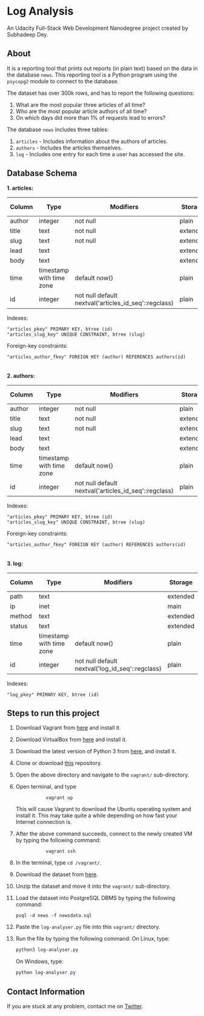 # Log Analysis
An Udacity Full-Stack Web Development Nanodegree project created by Subhadeep Dey.

## About
It is a reporting tool that prints out reports (in plain text) based on the data in the database `news`. This reporting tool is a Python program using the `psycopg2` module to connect to the database.

The dataset has over 300k rows, and has to report the following questions:
1. What are the most popular three articles of all time?
2. Who are the most popular article authors of all time?
3. On which days did more than 1% of requests lead to errors?

The database `news` includes three tables:
1. `articles` - Includes information about the authors of articles.
2. `authors` - Includes the articles themselves.
3. `log` - Includes one entry for each time a user has accessed the site.

## Database Schema
**1. articles:**

| Column |           Type           |                       Modifiers                       | Storage  | Stats target | Description|
|--------|--------------------------|-------------------------------------------------------|----------|--------------|------------|
| author | integer                  | not null                                              | plain    |              |            |
| title  | text                     | not null                                              | extended |              |            |
| slug   | text                     | not null                                              | extended |              |            |
| lead   | text                     |                                                       | extended |              |            |
| body   | text                     |                                                       | extended |              |            |
| time   | timestamp with time zone | default now()                                         | plain    |              |            |
| id     | integer                  | not null default nextval('articles_id_seq'::regclass) | plain    |              |            |

Indexes:

   `"articles_pkey" PRIMARY KEY, btree (id)`    
   `"articles_slug_key" UNIQUE CONSTRAINT, btree (slug)`

Foreign-key constraints:  

   `"articles_author_fkey" FOREIGN KEY (author) REFERENCES authors(id)`
\
\
\
**2. authors:**

| Column |           Type           |                       Modifiers                       | Storage  | Stats target | Description|
|--------|--------------------------|-------------------------------------------------------|----------|--------------|-------------|
| author | integer                  | not null                                              | plain    |              |             |
| title  | text                     | not null                                              | extended |              |             |
| slug   | text                     | not null                                              | extended |              |             |
| lead   | text                     |                                                       | extended |              |             |
| body   | text                     |                                                       | extended |              |             |
| time   | timestamp with time zone | default now()                                         | plain    |              |             |
| id     | integer                  | not null default nextval('articles_id_seq'::regclass) | plain    |              |             |

Indexes:

   `"articles_pkey" PRIMARY KEY, btree (id)`    
   `"articles_slug_key" UNIQUE CONSTRAINT, btree (slug)`
    
Foreign-key constraints:

   `"articles_author_fkey" FOREIGN KEY (author) REFERENCES authors(id)`
\
\
\
**3. log:**
 
|  Column |           Type           |                    Modifiers                     | Storage  | Stats target | Description|
|-------|-------------------------|--------------------------------------------------|----------|--------------|-------------|
| path   | text                     |                                                  | extended |              |       |
| ip     | inet                     |                                                  | main     |              | |
| method | text                     |                                                  | extended |              | |
| status | text                     |                                                  | extended |              | |
| time   | timestamp with time zone | default now()                                    | plain    |              | |
| id     | integer                  | not null default nextval('log_id_seq'::regclass) | plain    |              | |


Indexes:

   `"log_pkey" PRIMARY KEY, btree (id)`

## Steps to run this project
1. Download Vagrant from [here](https://www.vagrantup.com/downloads.html) and install it.
2. Download VirtualBox from [here](https://www.virtualbox.org/wiki/Downloads) and install it.
3. Download the latest version of Python 3 from [here](https://www.python.org/downloads/), and install it.
4. Clone or download [this](https://github.com/udacity/fullstack-nanodegree-vm) repository.
5. Open the above directory and navigate to the `vagrant/` sub-directory.
6. Open terminal, and type

                  vagrant up
   This will cause Vagrant to download the Ubuntu operating system and install it. This may take quite a while depending on how fast your Internet connection is.
7. After the above command succeeds, connect to the newly created VM by typing the following command:

                  vagrant ssh
           
8. In the terminal, type `cd /vagrant/`.
9. Download the dataset from [here](https://d17h27t6h515a5.cloudfront.net/topher/2016/August/57b5f748_newsdata/newsdata.zip).
10. Unzip the dataset and move it into the `vagrant/` sub-directory.
11. Load the dataset into PostgreSQL DBMS by typing the following command:

      `psql -d news -f newsdata.sql`
11. Paste the `log-analyser.py` file into this `vagrant/` directory.
12. Run the file by typing the following command:
      On Linux, type:
      
      ```bash
      python3 log-analyser.py
      ```
      
      On Windows, type:
      
      ```powershell
      python log-analyser.py
      ```

## Contact Information
If you are stuck at any problem, contact me on [Twitter](https://twitter.com/SDey_96).
